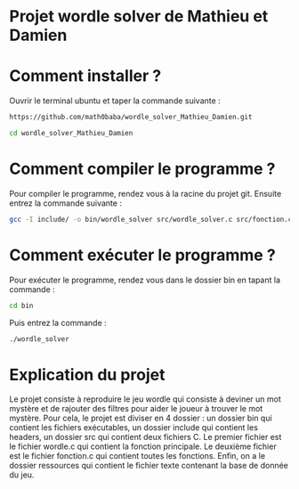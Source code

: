 # Projet wordle solver de Mathieu et Damien 

# Comment installer ?
Ouvrir le terminal ubuntu et taper la commande suivante :
```sh
https://github.com/math0baba/wordle_solver_Mathieu_Damien.git
```

```sh
cd wordle_solver_Mathieu_Damien
```

# Comment compiler le programme ?
Pour compiler le programme, rendez vous à la racine du projet git. Ensuite entrez la commande suivante :
```sh
gcc -I include/ -o bin/wordle_solver src/wordle_solver.c src/fonction.c
```

# Comment exécuter le programme ?
Pour exécuter le programme, rendez vous dans le dossier bin en tapant la commande :
```sh
cd bin
```
Puis entrez la commande :
```sh
./wordle_solver 
```
# Explication du projet
Le projet consiste à reproduire le jeu wordle qui consiste à deviner un mot mystère et de rajouter des filtres pour aider le joueur à trouver le mot mystère. 
Pour cela, le projet est diviser en 4 dossier :
un dossier bin qui contient les fichiers exécutables, un dossier include qui contient les headers, un dossier src qui contient deux fichiers C. Le premier fichier est le fichier wordle.c qui contient la fonction principale. Le deuxième fichier est le fichier fonction.c qui contient toutes les fonctions. Enfin, on a le dossier ressources qui contient le fichier texte contenant la base de donnée du jeu.


  
